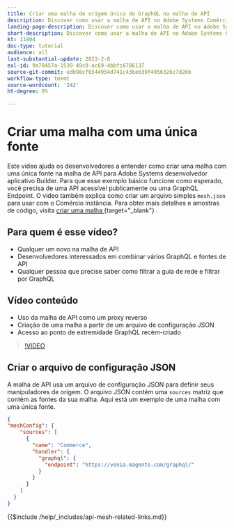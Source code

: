 ```yaml
---
title: Criar uma malha de origem única do GraphQL na malha de API
description: Discover como usar a malha de API no Adobe Systems Comércio e  [!DNL Adobe App Builder] . Aprenda a criar uma malha com uma fonte.
landing-page-description: Discover como usar a malha de API no Adobe Systems Comércio e  [!DNL Adobe App Builder] . Aprenda a criar uma malha com uma fonte.
short-description: Discover como usar a malha de API no Adobe Systems Comércio e  [!DNL Adobe App Builder] . Aprenda a criar uma malha com uma fonte.
kt: 11804
doc-type: tutorial
audience: all
last-substantial-update: 2023-2-8
exl-id: 9a78457a-1539-49c0-ac69-4bbfc6786137
source-git-commit: edb98cf6544954d741c43beb39f4056326c7d26b
workflow-type: tm+mt
source-wordcount: '242'
ht-degree: 0%

---
```


# Criar uma malha com uma única fonte

Este vídeo ajuda os desenvolvedores a entender como criar uma malha com uma única fonte na malha de API para Adobe Systems desenvolvedor aplicativo Builder. Para que esse exemplo básico funcione como esperado, você precisa de uma API acessível publicamente ou uma GraphQL Endpoint. O vídeo também explica como criar um arquivo simples `mesh.json` para usar com o Comércio instância. Para obter mais detalhes e amostras de código, visita [ criar uma malha ](https://developer.adobe.com/graphql-mesh-gateway/gateway/create-mesh/#create-a-mesh-1) {target="_blank"} .

## Para quem é esse vídeo?

* Qualquer um novo na malha de API
* Desenvolvedores interessados em combinar vários GraphQL e fontes de API
* Qualquer pessoa que precise saber como filtrar a guia de rede e filtrar por GraphQL

## Vídeo conteúdo

* Uso da malha de API como um proxy reverso
* Criação de uma malha a partir de um arquivo de configuração JSON
* Acesso ao ponto de extremidade GraphQL recém-criado

>[!VIDEO](https://video.tv.adobe.com/v/3414124?quality=12&learn=on)

## Criar o arquivo de configuração JSON

A malha de API usa um arquivo de configuração JSON para definir seus manipuladores de origem. O arquivo JSON contém uma `sources` matriz que contém as fontes da sua malha. Aqui está um exemplo de uma malha com uma única fonte.

```json
{
"meshConfig": {
    "sources": [
      {
        "name": "Commerce",
        "handler": {
          "graphql": {
            "endpoint": "https://venia.magento.com/graphql/"
          }
        }
      }
    ]
  }
}
```

{{$include /help/_includes/api-mesh-related-links.md}}
